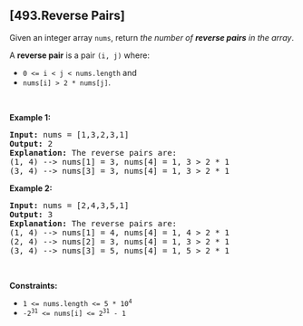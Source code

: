 ## [493.Reverse Pairs]
<p>Given an integer array <code>nums</code>, return <em>the number of <strong>reverse pairs</strong> in the array</em>.</p>

<p>A <strong>reverse pair</strong> is a pair <code>(i, j)</code> where:</p>

<ul>
	<li><code>0 &lt;= i &lt; j &lt; nums.length</code> and</li>
	<li><code>nums[i] &gt; 2 * nums[j]</code>.</li>
</ul>

<p>&nbsp;</p>
<p><strong class="example">Example 1:</strong></p>

<pre>
<strong>Input:</strong> nums = [1,3,2,3,1]
<strong>Output:</strong> 2
<strong>Explanation:</strong> The reverse pairs are:
(1, 4) --&gt; nums[1] = 3, nums[4] = 1, 3 &gt; 2 * 1
(3, 4) --&gt; nums[3] = 3, nums[4] = 1, 3 &gt; 2 * 1
</pre>

<p><strong class="example">Example 2:</strong></p>

<pre>
<strong>Input:</strong> nums = [2,4,3,5,1]
<strong>Output:</strong> 3
<strong>Explanation:</strong> The reverse pairs are:
(1, 4) --&gt; nums[1] = 4, nums[4] = 1, 4 &gt; 2 * 1
(2, 4) --&gt; nums[2] = 3, nums[4] = 1, 3 &gt; 2 * 1
(3, 4) --&gt; nums[3] = 5, nums[4] = 1, 5 &gt; 2 * 1
</pre>

<p>&nbsp;</p>
<p><strong>Constraints:</strong></p>

<ul>
	<li><code>1 &lt;= nums.length &lt;= 5 * 10<sup>4</sup></code></li>
	<li><code>-2<sup>31</sup> &lt;= nums[i] &lt;= 2<sup>31</sup> - 1</code></li>
</ul>
